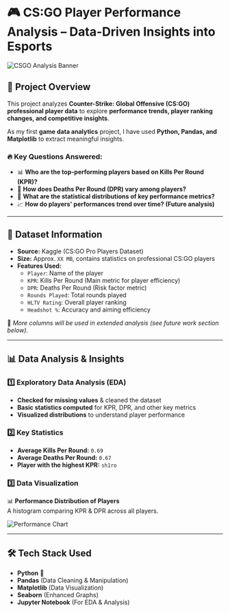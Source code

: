 # 🎮 CS:GO Player Performance Analysis – Data-Driven Insights into Esports  

![CSGO Analysis Banner](/content/images/performance_chart.png)  

## 🚀 Project Overview  
This project analyzes **Counter-Strike: Global Offensive (CS:GO) professional player data** to explore **performance trends, player ranking changes, and competitive insights**.  

As my first **game data analytics** project, I have used **Python, Pandas, and Matplotlib** to extract meaningful insights.  

### 🔥 **Key Questions Answered:**  
- 📊 **Who are the top-performing players based on Kills Per Round (KPR)?**  
- 🔄 **How does Deaths Per Round (DPR) vary among players?**  
- 🎯 **What are the statistical distributions of key performance metrics?**  
- 📈 **How do players' performances trend over time? (Future analysis)**  

---

## 📂 Dataset Information  
- **Source:** Kaggle (CS:GO Pro Players Dataset)  
- **Size:** Approx. `XX MB`, contains statistics on professional CS:GO players  
- **Features Used:**
  - `Player`: Name of the player  
  - `KPR`: Kills Per Round (Main metric for player efficiency)  
  - `DPR`: Deaths Per Round (Risk factor metric)  
  - `Rounds Played`: Total rounds played  
  - `HLTV Rating`: Overall player ranking  
  - `Headshot %`: Accuracy and aiming efficiency  

📌 *More columns will be used in extended analysis (see future work section below).*

---

## 📊 Data Analysis & Insights  

### **1️⃣ Exploratory Data Analysis (EDA)**
- **Checked for missing values** & cleaned the dataset  
- **Basic statistics computed** for KPR, DPR, and other key metrics  
- **Visualized distributions** to understand player performance  

### **2️⃣ Key Statistics**
- **Average Kills Per Round:** `0.69`  
- **Average Deaths Per Round:** `0.67`  
- **Player with the highest KPR:** `sh1ro`  

### **3️⃣ Data Visualization**
📊 **Performance Distribution of Players**  
A histogram comparing KPR & DPR across all players.  

![Performance Chart](/content/images/top_kd_ratio.png)  

---

## 🛠️ Tech Stack Used  
- **Python** 🐍  
- **Pandas** (Data Cleaning & Manipulation)  
- **Matplotlib** (Data Visualization)  
- **Seaborn** (Enhanced Graphs)  
- **Jupyter Notebook** (For EDA & Analysis)  



